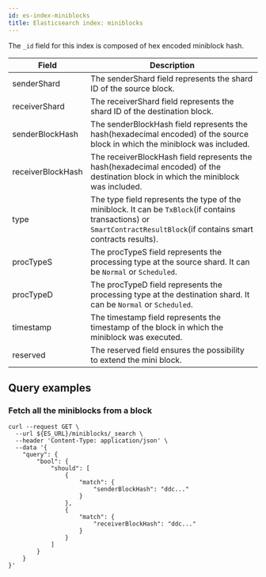 ```yaml
---
id: es-index-miniblocks
title: Elasticsearch index: miniblocks
---
```


The `_id` field for this index is composed of hex encoded miniblock hash.


| Field             | Description                                                                                                                                                            |
|-------------------|------------------------------------------------------------------------------------------------------------------------------------------------------------------------|
| senderShard       | The senderShard field represents the shard ID of the source block.                                                                                                     |
| receiverShard     | The receiverShard field represents the shard ID of the destination block.                                                                                              |
| senderBlockHash   | The senderBlockHash field represents the hash(hexadecimal encoded) of the source block in which the miniblock was included.                                            |
| receiverBlockHash | The receiverBlockHash field represents the hash(hexadecimal encoded) of the destination block in which the miniblock was included.                                     |
| type              | The type field represents the type of the miniblock. It can be `TxBlock`(if contains transactions) or `SmartContractResultBlock`(if contains smart contracts results). |
| procTypeS         | The procTypeS field represents the processing type at the source shard. It can be `Normal` or `Scheduled`.                                                             |
| procTypeD         | The procTypeD field represents the processing type at the destination shard. It can be `Normal` or `Scheduled`.                                                        |
| timestamp         | The timestamp field represents the timestamp of the block in which the miniblock was executed.                                                                         |
| reserved          | The reserved field ensures the possibility to extend the mini block.                                                                                                   |

## Query examples

### Fetch all the miniblocks from a block 

```
curl --request GET \
  --url ${ES_URL}/miniblocks/_search \
  --header 'Content-Type: application/json' \
  --data '{
  	"query": {
		"bool": {
			"should": [
				{
					"match": {
						"senderBlockHash": "ddc..."
					}
				},
				{
					"match": {
						"receiverBlockHash": "ddc..."
					}
				}
			]
		}
	}
}'
```
